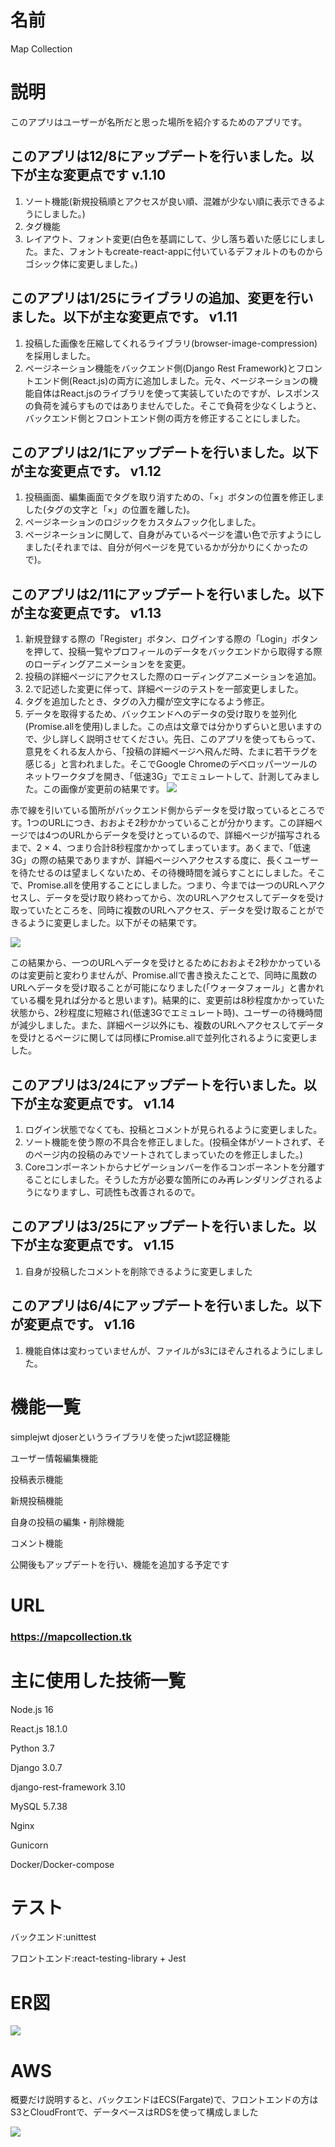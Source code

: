 # 名前
Map Collection


# 説明
このアプリはユーザーが名所だと思った場所を紹介するためのアプリです。

## このアプリは12/8にアップデートを行いました。以下が主な変更点です v.1.10
1. ソート機能(新規投稿順とアクセスが良い順、混雑が少ない順に表示できるようにしました。)
2. タグ機能
3. レイアウト、フォント変更(白色を基調にして、少し落ち着いた感じにしました。また、フォントもcreate-react-appに付いているデフォルトのものからゴシック体に変更しました。)

## このアプリは1/25にライブラリの追加、変更を行いました。以下が主な変更点です。 v1.11
1. 投稿した画像を圧縮してくれるライブラリ(browser-image-compression)を採用しました。
2. ページネーション機能をバックエンド側(Django Rest Framework)とフロントエンド側(React.js)の両方に追加しました。元々、ページネーションの機能自体はReact.jsのライブラリを使って実装していたのですが、レスポンスの負荷を減らすものではありませんでした。そこで負荷を少なくしようと、バックエンド側とフロントエンド側の両方を修正することにしました。

## このアプリは2/1にアップデートを行いました。以下が主な変更点です。  v1.12
1. 投稿画面、編集画面でタグを取り消すための、「×」ボタンの位置を修正しました(タグの文字と「×」の位置を離した)。
2. ページネーションのロジックをカスタムフック化しました。
3. ページネーションに関して、自身がみているページを濃い色で示すようにしました(それまでは、自分が何ページを見ているかが分かりにくかったので)。

## このアプリは2/11にアップデートを行いました。以下が主な変更点です。 v1.13
1. 新規登録する際の「Register」ボタン、ログインする際の「Login」ボタンを押して、投稿一覧やプロフィールのデータをバックエンドから取得する際のローディングアニメーションをを変更。
2. 投稿の詳細ページにアクセスした際のローディングアニメーションを追加。
3. 2.で記述した変更に伴って、詳細ページのテストを一部変更しました。
4. タグを追加したとき、タグの入力欄が空文字になるよう修正。 
5. データを取得するため、バックエンドへのデータの受け取りを並列化(Promise.allを使用)しました。この点は文章では分かりずらいと思いますので、少し詳しく説明させてください。先日、このアプリを使ってもらって、意見をくれる友人から、「投稿の詳細ページへ飛んだ時、たまに若干ラグを感じる」と言われました。そこでGoogle Chromeのデベロッパーツールのネットワークタブを開き、「低速3G」でエミュレートして、計測してみました。この画像が変更前の結果です。
![](images/before_Promise.all.png)

赤で線を引いている箇所がバックエンド側からデータを受け取っているところです。1つのURLにつき、おおよそ2秒かかっていることが分かります。この詳細ページでは4つのURLからデータを受けとっているので、詳細ページが描写されるまで、2 × 4、つまり合計8秒程度かかってしまっています。あくまで、「低速3G」の際の結果でありますが、詳細ページへアクセスする度に、長くユーザーを待たせるのは望ましくないため、その待機時間を減らすことにしました。そこで、Promise.allを使用することにしました。つまり、今までは一つのURLへアクセスし、データを受け取り終わってから、次のURLへアクセスしてデータを受け取っていたところを、同時に複数のURLへアクセス、データを受け取ることができるように変更しました。以下がその結果です。

![](images/after_Promise.all.png)

この結果から、一つのURLへデータを受けとるためにおおよそ2秒かかっているのは変更前と変わりませんが、Promise.allで書き換えたことで、同時に風数のURLへデータを受け取ることが可能になりました(「ウォータフォール」と書かれている欄を見れば分かると思います)。結果的に、変更前は8秒程度かかっていた状態から、2秒程度に短縮され(低速3Gでエミュレート時)、ユーザーの待機時間が減少しました。また、詳細ページ以外にも、複数のURLへアクセスしてデータを受けとるページに関しては同様にPromise.allで並列化されるように変更しました。

## このアプリは3/24にアップデートを行いました。以下が主な変更点です。  v1.14
1. ログイン状態でなくても、投稿とコメントが見られるように変更しました。
2. ソート機能を使う際の不具合を修正しました。(投稿全体がソートされず、そのページ内の投稿のみでソートされてしまっていたのを修正しました。)
3. Coreコンポーネントからナビゲーションバーを作るコンポーネントを分離することにしました。そうした方が必要な箇所にのみ再レンダリングされるようになりますし、可読性も改善されるので。

## このアプリは3/25にアップデートを行いました。以下が主な変更点です。  v1.15
1. 自身が投稿したコメントを削除できるように変更しました

## このアプリは6/4にアップデートを行いました。以下が変更点です。   v1.16
1.  機能自体は変わっていませんが、ファイルがs3にほぞんされるようにしました。

# 機能一覧
simplejwt djoserというライブラリを使ったjwt認証機能

ユーザー情報編集機能

投稿表示機能

新規投稿機能

自身の投稿の編集・削除機能

コメント機能

公開後もアップデートを行い、機能を追加する予定です

# URL
### https://mapcollection.tk


# 主に使用した技術一覧
Node.js 16

React.js 18.1.0

Python 3.7

Django 3.0.7

django-rest-framework 3.10

MySQL 5.7.38

Nginx

Gunicorn

Docker/Docker-compose

# テスト
バックエンド:unittest

フロントエンド:react-testing-library + Jest


# ER図

![](er-piture.drawio.svg)

# AWS

概要だけ説明すると、バックエンドはECS(Fargate)で、フロントエンドの方はS3とCloudFrontで、データベースはRDSを使って構成しました

![](aws-infra.svg)
